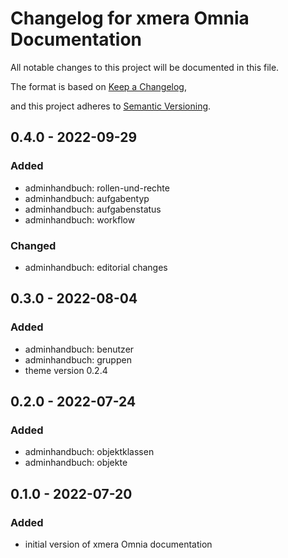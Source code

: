 # Changelog for xmera Omnia Documentation

All notable changes to this project will be documented in this file.

The format is based on [Keep a Changelog](https://keepachangelog.com/en/1.0.0/),

and this project adheres to [Semantic Versioning](https://semver.org/spec/v2.0.0.html).

## 0.4.0 - 2022-09-29

### Added

* adminhandbuch: rollen-und-rechte
* adminhandbuch: aufgabentyp
* adminhandbuch: aufgabenstatus
* adminhandbuch: workflow

### Changed

* adminhandbuch: editorial changes

## 0.3.0 - 2022-08-04

### Added

* adminhandbuch: benutzer
* adminhandbuch: gruppen
* theme version 0.2.4

## 0.2.0 - 2022-07-24

### Added

* adminhandbuch: objektklassen
* adminhandbuch: objekte

## 0.1.0 - 2022-07-20

### Added

* initial version of xmera Omnia documentation
